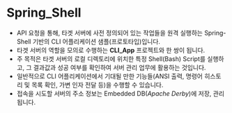 # Spring_Shell

* API 요청을 통해, 타겟 서버에 사전 정의되어 있는 작업들을 원격 실행하는 Spring-Shell 기반의 CLI 어플리케이션 샘플(프로토타입)입니다.
* 타겟 서버의 역할을 모의로 수행하는 **CLI_App** 프로젝트와 한 쌍이 됩니다.
* 주 목적은 타겟 서버의 로컬 디렉토리에 위치한 특정 Shell(Bash) Script를 실행하고, 그 결과값과 성공 여부를 확인하여 서버 관리 업무에 활용하는 것입니다.
* 일반적으로 CLI 어플리케이션에서 기대될 만한 기능들(ANSI 출력, 명령어 히스토리 및 목록 확인, 가변 인자 전달 등)을 수행할 수 있습니다.
* 접속을 시도할 서버의 주소 정보는 Embedded DB(*Apache Derby*)에 저장, 관리됩니다.

